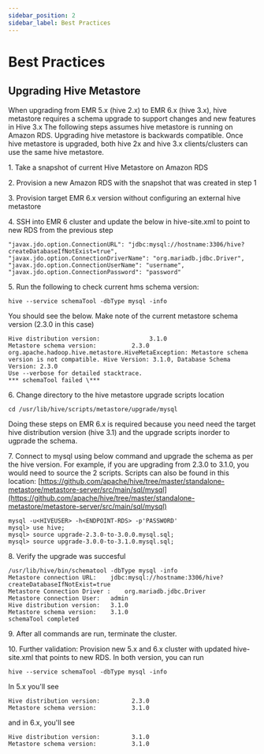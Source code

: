 ```yaml
---
sidebar_position: 2
sidebar_label: Best Practices
---
```


# Best Practices

## Upgrading Hive Metastore

When upgrading from EMR 5.x (hive 2.x) to EMR 6.x (hive 3.x), hive metastore requires a schema upgrade to support changes and new features in Hive 3.x The following steps assumes hive metastore is running on Amazon RDS. Upgrading hive metastore is backwards compatible. Once hive metastore is upgraded, both hive 2x and hive 3.x clients/clusters can use the same hive metastore. 

1\. Take a snapshot of current Hive Metastore on Amazon RDS

2\. Provision a new Amazon RDS with the snapshot that was created in step 1

3\. Provision target EMR 6.x version without configuring an external hive metastore

4\. SSH into EMR 6 cluster and update the below in hive-site.xml to point to new RDS from the previous step

 
```
"javax.jdo.option.ConnectionURL": "jdbc:mysql://hostname:3306/hive?createDatabaseIfNotExist=true",
"javax.jdo.option.ConnectionDriverName": "org.mariadb.jdbc.Driver",
"javax.jdo.option.ConnectionUserName": "username",
"javax.jdo.option.ConnectionPassword": "password"
```

5\.  Run the following to check current hms schema version:


```
hive --service schemaTool -dbType mysql -info
```

You should see the below. Make note of the current metastore schema version (2.3.0 in this case)

```    
Hive distribution version:              3.1.0
Metastore schema version:          2.3.0
org.apache.hadoop.hive.metastore.HiveMetaException: Metastore schema version is not compatible. Hive Version: 3.1.0, Database Schema Version: 2.3.0
Use --verbose for detailed stacktrace.
*** schemaTool failed \***
```    

6\. Change directory to the hive metastore upgrade scripts location

``` 
cd /usr/lib/hive/scripts/metastore/upgrade/mysql
``` 

Doing these steps on EMR 6.x is required because you need need the target hive distribution version (hive 3.1) and the upgrade scripts inorder to ugprade the schema.

7\. Connect to mysql using below command and upgrade the schema as per the hive version. For example, if you are upgrading from 2.3.0 to 3.1.0, you would need to source the 2 scripts. Scripts can also be found in this location: [https://github.com/apache/hive/tree/master/standalone-metastore/metastore-server/src/main/sql/mysql](https://github.com/apache/hive/tree/master/standalone-metastore/metastore-server/src/main/sql/mysql)

```
mysql -u<HIVEUSER> -h<ENDPOINT-RDS> -p'PASSWORD'
mysql> use hive; 
mysql> source upgrade-2.3.0-to-3.0.0.mysql.sql;
mysql> source upgrade-3.0.0-to-3.1.0.mysql.sql;
```

8\. Verify the upgrade was succesful 

```
/usr/lib/hive/bin/schematool -dbType mysql -info
Metastore connection URL:    jdbc:mysql://hostname:3306/hive?createDatabaseIfNotExist=true
Metastore Connection Driver :    org.mariadb.jdbc.Driver
Metastore connection User:   admin
Hive distribution version:   3.1.0
Metastore schema version:    3.1.0
schemaTool completed
``` 

9\. After all commands are run, terminate the cluster.
 
10\. Further validation:
Provision new 5.x and 6.x cluster with updated hive-site.xml that points to new RDS. In both version, you can run

```
hive --service schemaTool -dbType mysql -info
``` 
In 5.x you'll see
```
Hive distribution version:         2.3.0
Metastore schema version:          3.1.0
``` 
and in 6.x, you'll see
```
Hive distribution version:         3.1.0
Metastore schema version:          3.1.0
``` 
